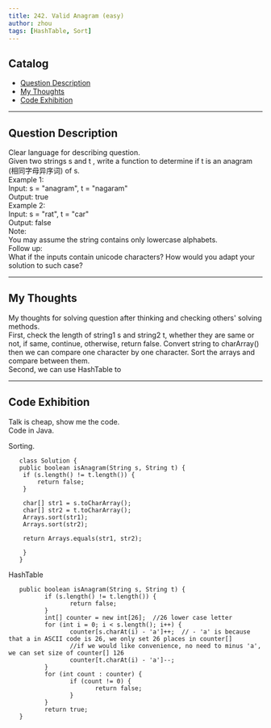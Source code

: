 ```yaml
---
title: 242. Valid Anagram (easy)               
author: zhou      
tags: [HashTable, Sort]         
---
```


       

## Catalog  
+ [Question Description](#partI)
+ [My Thoughts](#partII)
+ [Code Exhibition](#partIII)

----------------------------------

## Question Description
Clear language for describing question.       
Given two strings s and t , write a function to determine if t is an anagram (相同字母异序词) of s.      
Example 1:       
Input: s = "anagram", t = "nagaram"   
Output: true   
Example 2:   
Input: s = "rat", t = "car"   
Output: false    
Note:   
You may assume the string contains only lowercase alphabets.    
Follow up:    
What if the inputs contain unicode characters? How would you adapt your solution to such case?    


----------------------------------

## My Thoughts
My thoughts for solving question after thinking and checking others' solving methods.        
First, check the length of string1 s and string2 t, whether they are same or not, if same, continue, otherwise, return false. Convert string to charArray() then we can compare one character by one character. Sort the arrays and compare between them.    
Second, we can use HashTable to 







----------------------------------

## Code Exhibition
Talk is cheap, show me the code.    
Code in Java.     

Sorting.   

       class Solution {
       public boolean isAnagram(String s, String t) {
        if (s.length() != t.length()) {
            return false;
        }
    
        char[] str1 = s.toCharArray();
        char[] str2 = t.toCharArray();
        Arrays.sort(str1);
        Arrays.sort(str2);
        
        return Arrays.equals(str1, str2);
        
        }
       }

HashTable   

       public boolean isAnagram(String s, String t) {
              if (s.length() != t.length()) {
                     return false;
              }
              int[] counter = new int[26];  //26 lower case letter
              for (int i = 0; i < s.length(); i++) {
                     counter[s.charAt(i) - 'a']++;  // - 'a' is because that a in ASCII code is 26, we only set 26 places in counter[]
                     //if we would like convenience, no need to minus 'a', we can set size of counter[] 126 
                     counter[t.charAt(i) - 'a']--;
              }
              for (int count : counter) {
                     if (count != 0) {
                            return false;
                     }
              }
              return true;
       }




